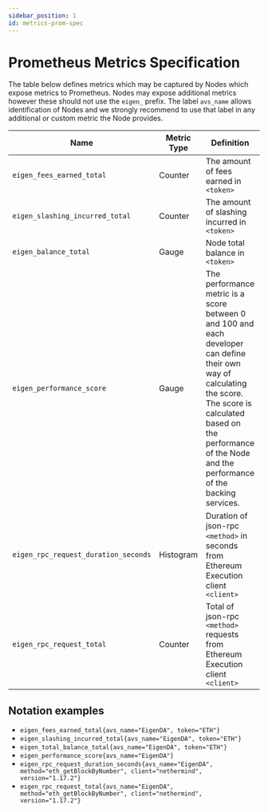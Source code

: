 ```yaml
---
sidebar_position: 1
id: metrics-prom-spec
---
```


# Prometheus Metrics Specification

The table below defines metrics which may be captured by Nodes which expose metrics to Prometheus. Nodes may expose additional metrics however these should not use the `eigen_` prefix. The label `avs_name` allows identification of Nodes and we strongly recommend to use that label in any additional or custom metric the Node provides.

| Name | Metric Type | Definition | Labels |
|---|---|---|---|
| `eigen_fees_earned_total` | Counter | The amount of fees earned in `<token>` | `avs_name`, `token` |
| `eigen_slashing_incurred_total` | Counter | The amount of slashing incurred in `<token>` | `avs_name`, `token` |
| `eigen_balance_total` | Gauge | Node total balance in `<token>` | `avs_name`, `token` |
| `eigen_performance_score` | Gauge | The performance metric is a score between 0 and 100 and each developer can define their own way of calculating the score. The score is calculated based on the performance of the Node and the performance of the backing  services. | `avs_name` |
| `eigen_rpc_request_duration_seconds` | Histogram | Duration of json-rpc `<method>` in seconds from Ethereum Execution client `<client>` | `avs_name`,`method`, `client`, `version` |
| `eigen_rpc_request_total` | Counter | Total of json-rpc `<method>` requests from Ethereum Execution client `<client>` | `avs_name`, `method`,`client`,`version` |

## Notation examples

* `eigen_fees_earned_total{avs_name="EigenDA", token="ETH"}`
* `eigen_slashing_incurred_total{avs_name="EigenDA", token="ETH"}`
* `eigen_total_balance_total{avs_name="EigenDA", token="ETH"}`
* `eigen_performance_score{avs_name="EigenDA"}`
* `eigen_rpc_request_duration_seconds{avs_name="EigenDA", method="eth_getBlockByNumber", client="nethermind", version="1.17.2"}`
* `eigen_rpc_request_total{avs_name="EigenDA", method="eth_getBlockByNumber", client="nethermind", version="1.17.2"}` 